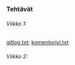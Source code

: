 ### Tehtävät

###### Viikko 1:
[gitlog.txt](https://github.com/cianci0/ot-harjoitustyo/blob/master/laskarit/viikko1/gitlog.txt);
[komentorivi.txt](https://github.com/cianci0/ot-harjoitustyo/blob/master/laskarit/viikko1/komentorivi.txt)

###### Viikko 2:
